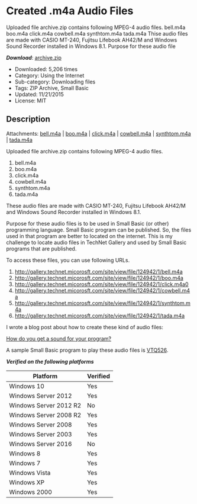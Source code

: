 # Created .m4a Audio Files
Uploaded file archive.zip contains following MPEG-4 audio files. bell.m4a boo.m4a click.m4a cowbell.m4a synthtom.m4a tada.m4a Thise audio files are made with CASIO MT-240, Fujitsu Lifebook AH42/M and Windows Sound Recorder installed in Windows 8.1.  Purpose for these audio file

***Download***: [archive.zip](https://github.com/nonkit/SBResources/raw/master/audio/archive.zip)

- Downloaded: 5,206 times
- Category: Using the Internet
- Sub-category: Downloading files
- Tags: ZIP Archive, Small Basic
- Updated: 11/21/2015
- License: MIT

## Description
Attachments: [bell.m4a](https://github.com/nonkit/SBResources/raw/master/audio/bell.m4a) | [boo.m4a](https://github.com/nonkit/SBResources/raw/master/audio/boo.m4a) | [click.m4a](https://github.com/nonkit/SBResources/raw/master/audio/click.m4a) | [cowbell.m4a](https://github.com/nonkit/SBResources/raw/master/audio/cowbell.m4a) | [synthtom.m4a](https://github.com/nonkit/SBResources/raw/master/audio/synthtom.m4a) | [tada.m4a](https://github.com/nonkit/SBResources/raw/master/audio/tada.m4a)

Uploaded file archive.zip contains following MPEG-4 audio files.
1. bell.m4a
2. boo.m4a
3. click.m4a
4. cowbell.m4a
5. synthtom.m4a
6. tada.m4a

These audio files are made with CASIO MT-240, Fujitsu Lifebook AH42/M and Windows Sound Recorder installed in Windows 8.1.

Purpose for these audio files is to be used in Small Basic (or other) programming language.  Small Basic program can be published.  So, the files used in that program are better to located on the internet.  This is my challenge to locate audio files in TechNet Gallery and used by Small Basic programs that are published.

To access these files, you can use following URLs.
1. http://gallery.technet.micorosft.com/site/view/file/124942/1/bell.m4a
2. http://gallery.technet.micorosft.com/site/view/file/124942/1/boo.m4a
3. http://gallery.technet.micorosft.com/site/view/file/124942/1/click.m4a0
4. http://gallery.technet.micorosft.com/site/view/file/124942/1/cowbell.m4a
5. http://gallery.technet.micorosft.com/site/view/file/124942/1/synthtom.m4a
6. http://gallery.technet.micorosft.com/site/view/file/124942/1/tada.m4a

I wrote a blog post about how to create these kind of audio files:

[How do you get a sound for your program?](https://techcommunity.microsoft.com/t5/small-basic-blog/how-do-you-get-a-sound-for-your-program/ba-p/336882)

A sample Small Basic program to play these audio files is [VTQ526](http://smallbasic.com/program/?VTQ526).

***Verified on the following platforms***

| Platform | Verified |
| --- | --- |
| Windows 10 | Yes |
| Windows Server 2012 | Yes |
| Windows Server 2012 R2 | No |
| Windows Server 2008 R2 | Yes |
| Windows Server 2008 | Yes |
| Windows Server 2003 | Yes |
| Windows Server 2016 | No |
| Windows 8 | Yes |
| Windows 7 | Yes |
| Windows Vista | Yes |
| Windows XP | Yes |
| Windows 2000 | Yes |
